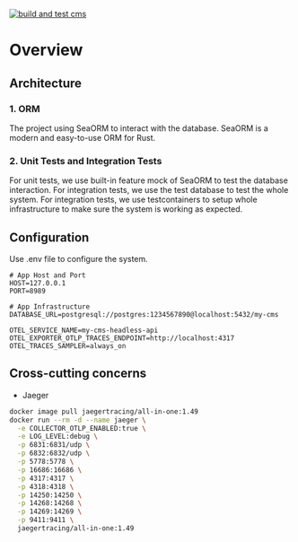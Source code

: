 [![build and test cms](https://github.com/doitsu2014/my-cms/actions/workflows/rust.yml/badge.svg?branch=main)](https://github.com/doitsu2014/my-cms/actions/workflows/rust.yml)

# Overview

## Architecture

### 1. ORM

The project using SeaORM to interact with the database. SeaORM is a modern and easy-to-use ORM for Rust.

### 2. Unit Tests and Integration Tests

For unit tests, we use built-in feature mock of SeaORM to test the database interaction. For integration tests, we use the test database to test the whole system.
For integration tests, we use testcontainers to setup whole infrastructure to make sure the system is working as expected.

## Configuration

Use .env file to configure the system.

```text
# App Host and Port
HOST=127.0.0.1
PORT=8989

# App Infrastructure
DATABASE_URL=postgresql://postgres:1234567890@localhost:5432/my-cms

OTEL_SERVICE_NAME=my-cms-headless-api
OTEL_EXPORTER_OTLP_TRACES_ENDPOINT=http://localhost:4317
OTEL_TRACES_SAMPLER=always_on
```

## Cross-cutting concerns

- Jaeger

```bash
docker image pull jaegertracing/all-in-one:1.49
docker run --rm -d --name jaeger \
  -e COLLECTOR_OTLP_ENABLED:true \
  -e LOG_LEVEL:debug \
  -p 6831:6831/udp \
  -p 6832:6832/udp \
  -p 5778:5778 \
  -p 16686:16686 \
  -p 4317:4317 \
  -p 4318:4318 \
  -p 14250:14250 \
  -p 14268:14268 \
  -p 14269:14269 \
  -p 9411:9411 \
  jaegertracing/all-in-one:1.49
```
